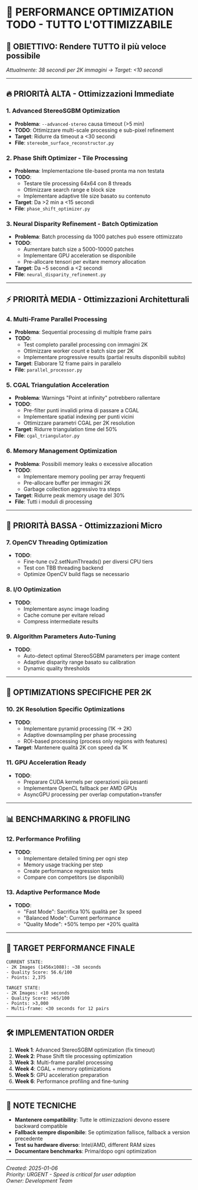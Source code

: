 # 🚀 PERFORMANCE OPTIMIZATION TODO - TUTTO L'OTTIMIZZABILE

## 🎯 OBIETTIVO: Rendere TUTTO il più veloce possibile
*Attualmente: 38 secondi per 2K immagini → Target: <10 secondi*

---

## 🔥 PRIORITÀ ALTA - Ottimizzazioni Immediate

### 1. **Advanced StereoSGBM Optimization**
- **Problema**: `--advanced-stereo` causa timeout (>5 min)
- **TODO**: Ottimizzare multi-scale processing e sub-pixel refinement
- **Target**: Ridurre da timeout a <30 secondi
- **File**: `stereobm_surface_reconstructor.py`

### 2. **Phase Shift Optimizer - Tile Processing**
- **Problema**: Implementazione tile-based pronta ma non testata
- **TODO**: 
  - Testare tile processing 64x64 con 8 threads
  - Ottimizzare search range e block size
  - Implementare adaptive tile size basato su contenuto
- **Target**: Da >2 min a <15 secondi
- **File**: `phase_shift_optimizer.py`

### 3. **Neural Disparity Refinement - Batch Optimization**
- **Problema**: Batch processing da 1000 patches può essere ottimizzato
- **TODO**:
  - Aumentare batch size a 5000-10000 patches
  - Implementare GPU acceleration se disponibile
  - Pre-allocare tensori per evitare memory allocation
- **Target**: Da ~5 secondi a <2 secondi
- **File**: `neural_disparity_refinement.py`

---

## ⚡ PRIORITÀ MEDIA - Ottimizzazioni Architetturali

### 4. **Multi-Frame Parallel Processing**
- **Problema**: Sequential processing di multiple frame pairs
- **TODO**:
  - Test completo parallel processing con immagini 2K
  - Ottimizzare worker count e batch size per 2K
  - Implementare progressive results (partial results disponibili subito)
- **Target**: Elaborare 12 frame pairs in parallelo
- **File**: `parallel_processor.py`

### 5. **CGAL Triangulation Acceleration**
- **Problema**: Warnings "Point at infinity" potrebbero rallentare
- **TODO**:
  - Pre-filter punti invalidi prima di passare a CGAL
  - Implementare spatial indexing per punti vicini
  - Ottimizzare parametri CGAL per 2K resolution
- **Target**: Ridurre triangulation time del 50%
- **File**: `cgal_triangulator.py`

### 6. **Memory Management Optimization**
- **Problema**: Possibili memory leaks o excessive allocation
- **TODO**:
  - Implementare memory pooling per array frequenti
  - Pre-allocare buffer per immagini 2K
  - Garbage collection aggressivo tra steps
- **Target**: Ridurre peak memory usage del 30%
- **File**: Tutti i moduli di processing

---

## 🔧 PRIORITÀ BASSA - Ottimizzazioni Micro

### 7. **OpenCV Threading Optimization**
- **TODO**:
  - Fine-tune cv2.setNumThreads() per diversi CPU tiers
  - Test con TBB threading backend
  - Optimize OpenCV build flags se necessario

### 8. **I/O Optimization**
- **TODO**:
  - Implementare async image loading
  - Cache comune per evitare reload
  - Compress intermediate results

### 9. **Algorithm Parameters Auto-Tuning**
- **TODO**:
  - Auto-detect optimal StereoSGBM parameters per image content
  - Adaptive disparity range basato su calibration
  - Dynamic quality thresholds

---

## 💾 OPTIMIZATIONS SPECIFICHE PER 2K

### 10. **2K Resolution Specific Optimizations**
- **TODO**:
  - Implementare pyramid processing (1K → 2K)
  - Adaptive downsampling per phase processing
  - ROI-based processing (process only regions with features)
- **Target**: Mantenere qualità 2K con speed da 1K

### 11. **GPU Acceleration Ready**
- **TODO**:
  - Preparare CUDA kernels per operazioni più pesanti
  - Implementare OpenCL fallback per AMD GPUs
  - AsyncGPU processing per overlap computation+transfer

---

## 📊 BENCHMARKING & PROFILING

### 12. **Performance Profiling**
- **TODO**:
  - Implementare detailed timing per ogni step
  - Memory usage tracking per step
  - Create performance regression tests
  - Compare con competitors (se disponibili)

### 13. **Adaptive Performance Mode**
- **TODO**:
  - "Fast Mode": Sacrifica 10% qualità per 3x speed
  - "Balanced Mode": Current performance
  - "Quality Mode": +50% tempo per +20% qualità

---

## 🎯 TARGET PERFORMANCE FINALE

```
CURRENT STATE:
- 2K Images (1456x1088): ~38 seconds
- Quality Score: 56.6/100
- Points: 2,375

TARGET STATE:
- 2K Images: <10 seconds
- Quality Score: >65/100  
- Points: >3,000
- Multi-frame: <30 seconds for 12 pairs
```

---

## 🛠️ IMPLEMENTATION ORDER

1. **Week 1**: Advanced StereoSGBM optimization (fix timeout)
2. **Week 2**: Phase Shift tile processing optimization
3. **Week 3**: Multi-frame parallel processing
4. **Week 4**: CGAL + memory optimizations
5. **Week 5**: GPU acceleration preparation
6. **Week 6**: Performance profiling and fine-tuning

---

## 📝 NOTE TECNICHE

- **Mantenere compatibility**: Tutte le ottimizzazioni devono essere backward compatible
- **Fallback sempre disponibile**: Se optimization fallisce, fallback a version precedente
- **Test su hardware diverso**: Intel/AMD, different RAM sizes
- **Documentare benchmarks**: Prima/dopo ogni optimization

---

*Created: 2025-01-06*  
*Priority: URGENT - Speed is critical for user adoption*  
*Owner: Development Team*